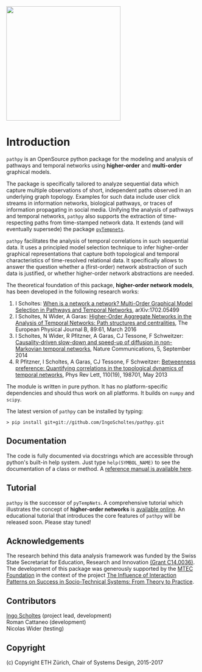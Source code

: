 <img src="https://github.com/IngoScholtes/pathpy/blob/master/pathpy_logo.png" width="300" />

# Introduction

`pathpy` is an OpenSource python package for the modeling and analysis of pathways and temporal networks
using **higher-order** and **multi-order** graphical models. 

The package is specifically tailored to analyze sequential data which capture multiple observations of short, independent paths 
observed in an underlying graph topology. Examples for such data include user click streams in information networks,
biological pathways, or traces of information propagating in social media. Unifying the analysis of pathways and temporal networks, 
`pathpy` also supports the extraction of time-respecting paths from time-stamped network data. It extends (and will eventually supersede) 
the package [`pyTempnets`](https://github.com/IngoScholtes/pyTempNets).

`pathpy` facilitates the analysis of temporal correlations in such sequential data. It uses a principled model selection 
technique to infer higher-order graphical representations that capture both topological and temporal 
characteristics of time-resolved relational data. It specifically allows to answer the question whether a (first-order) network
abstraction of such data is justified, or whether higher-order network abstractions are needed. 

The theoretical foundation of this package, **higher-order network models**, has been developed in the following research works:

1. I Scholtes: [When is a network a network? Multi-Order Graphical Model Selection in Pathways and Temporal Networks](https://arxiv.org/abs/1702.05499), arXiv:1702.05499
2. I Scholtes, N Wider, A Garas: [Higher-Order Aggregate Networks in the Analysis of Temporal Networks: Path structures and centralities](http://dx.doi.org/10.1140/epjb/e2016-60663-0), The European Physical Journal B, 89:61, March 2016
3. I Scholtes, N Wider, R Pfitzner, A Garas, CJ Tessone, F Schweitzer: [Causality-driven slow-down and speed-up of diffusion in non-Markovian temporal networks](http://www.nature.com/ncomms/2014/140924/ncomms6024/full/ncomms6024.html), Nature Communications, 5, September 2014
4. R Pfitzner, I Scholtes, A Garas, CJ Tessone, F Schweitzer: [Betweenness preference: Quantifying correlations in the topological dynamics of temporal networks](http://journals.aps.org/prl/abstract/10.1103/PhysRevLett.110.198701), Phys Rev Lett, 110(19), 198701, May 2013

The module is written in pure python. It has no platform-specific dependencies and should thus work on all platforms. It builds on `numpy` and `scipy`.

The latest version of `pathpy` can be installed by typing:

`> pip install git+git://github.com/IngoScholtes/pathpy.git`

## Documentation

The code is fully documented via docstrings which are accessible through python's built-in help system. Just type `help(SYMBOL_NAME)` to see the documentation of a class or method. A [reference manual is available here](https://ingoscholtes.github.io/pathpy/hierarchy.html).

## Tutorial

`pathpy` is the successor of `pyTempNets`. A comprehensive tutorial which illustrates the concept of **higher-order networks** is [available online](https://www.sg.ethz.ch/team/people/ischoltes/research-insights/temporal-networks-demo/). An educational tutorial that introduces the core features of `pathpy` will be released soon. Please stay tuned!

## Acknowledgements

The research behind this data analysis framework was funded by the Swiss State Secretariat for Education, Research and Innovation [(Grant C14.0036)](https://www.sg.ethz.ch/projects/seri-information-spaces/). The development of this package was generously supported by the [MTEC Foundation](http://www.mtec.ethz.ch/research/support/MTECFoundation.html) in the context of the project [The Influence of Interaction Patterns on Success in Socio-Technical Systems: From Theory to Practice](https://www.sg.ethz.ch/projects/mtec-interaction-patterns/).

## Contributors

[Ingo Scholtes](http://www.ingoscholtes.net) (project lead, development)  
Roman Cattaneo (development)  
Nicolas Wider (testing)

## Copyright

(c) Copyright ETH Zürich, Chair of Systems Design, 2015-2017
